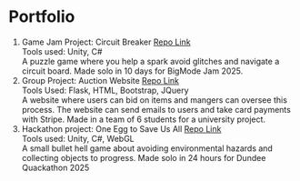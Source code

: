 # Portfolio

1. Game Jam Project: Circuit Breaker
  [Repo Link](https://github.com/JacobOnion/BigMode-Jam-2025)  
  Tools used: Unity, C#  
  A puzzle game where you help a spark avoid glitches and navigate a circuit board. Made solo in 10 days for BigMode Jam 2025.
2. Group Project: Auction Website
  [Repo Link](https://github.com/JacobOnion/Auction-Website)  
  Tools Used: Flask, HTML, Bootstrap, JQuery  
   A website where users can bid on items and mangers can oversee this process. The website can send emails to users and take card payments with Stripe. Made in a team of 
   6 students for a university project.
3. Hackathon project: One Egg to Save Us All
   [Repo Link](https://github.com/JacobOnion/One-Egg-to-save-us-all)  
   Tools used: Unity, C#, WebGL  
   A small bullet hell game about avoiding environmental hazards and collecting objects to progress. Made solo in 24 hours for Dundee Quackathon 2025
